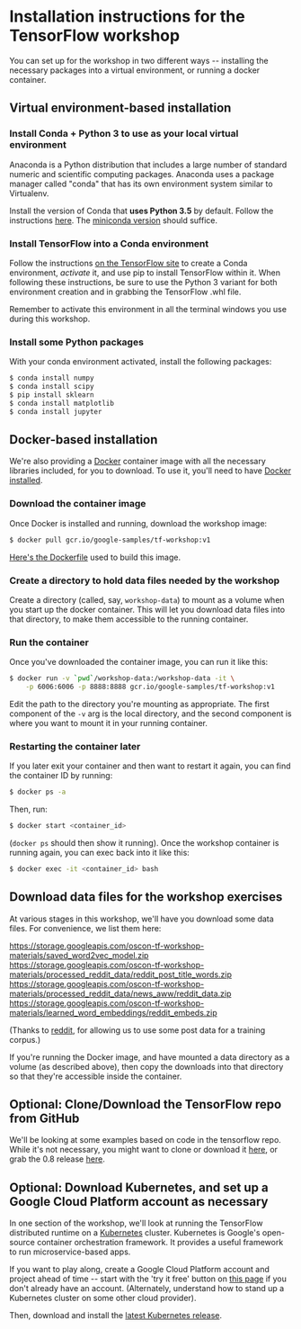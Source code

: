 
# Installation instructions for the TensorFlow workshop

You can set up for the workshop in two different ways -- installing the necessary packages into a virtual environment, or running a docker container.

## Virtual environment-based installation

### Install Conda + Python 3 to use as your local virtual environment

Anaconda is a Python distribution that includes a large number of standard numeric and scientific computing packages. Anaconda uses a package manager called "conda" that has its own environment system similar to Virtualenv.

Install the version of Conda that **uses Python 3.5** by default.  Follow the instructions [here](https://www.continuum.io/downloads).  The [miniconda version](http://conda.pydata.org/miniconda.html) should suffice.

### Install TensorFlow into a Conda environment

Follow the instructions [on the TensorFlow site](https://www.tensorflow.org/versions/r0.8/get_started/os_setup.html#anaconda-environment-installation) to create a Conda environment, *activate* it, and use pip to install TensorFlow within it.  When following these instructions, be sure to use the Python 3 variant for both environment creation and in grabbing the TensorFlow .whl file.

Remember to activate this environment in all the terminal windows you use during this workshop.

### Install some Python packages

With your conda environment activated, install the following packages:

```sh
$ conda install numpy
$ conda install scipy
$ pip install sklearn
$ conda install matplotlib
$ conda install jupyter
```

## Docker-based installation

We're also providing a [Docker](https://www.docker.com/) container image with all the necessary libraries included, for you to download.
To use it, you'll need to have [Docker installed](https://docs.docker.com/engine/installation/).

### Download the container image

Once Docker is installed and running, download the workshop image:

```sh
$ docker pull gcr.io/google-samples/tf-workshop:v1
```

[Here's the Dockerfile](https://github.com/amygdala/tensorflow-workshop/tree/master/workshop_image) used to build this image.

### Create a directory to hold data files needed by the workshop

Create a directory (called, say, `workshop-data`) to mount as a volume when you start up the docker container.  This will let you download data files into that directory, to make them accessible to the running container.

### Run the container

Once you've downloaded the container image, you can run it like this:

```sh
$ docker run -v `pwd`/workshop-data:/workshop-data -it \
    -p 6006:6006 -p 8888:8888 gcr.io/google-samples/tf-workshop:v1
```

Edit the path to the directory you're mounting as appropriate. The first component of the `-v` arg is the local directory, and the second component is where you want to mount it in your running container.

### Restarting the container later

If you later exit your container and then want to restart it again, you can find the container ID by running:

```sh
$ docker ps -a
```

Then, run:

```sh
$ docker start <container_id>
```

(`docker ps` should then show it running). Once the workshop container is running again, you can exec back into it like this:

```sh
$ docker exec -it <container_id> bash
```

## Download data files for the workshop exercises

At various stages in this workshop, we'll have you download some data files. For convenience, we list them here:

https://storage.googleapis.com/oscon-tf-workshop-materials/saved_word2vec_model.zip
https://storage.googleapis.com/oscon-tf-workshop-materials/processed_reddit_data/reddit_post_title_words.zip
https://storage.googleapis.com/oscon-tf-workshop-materials/processed_reddit_data/news_aww/reddit_data.zip
https://storage.googleapis.com/oscon-tf-workshop-materials/learned_word_embeddings/reddit_embeds.zip

(Thanks to [reddit](https://www.reddit.com/), for allowing us to use some post data for a training corpus.)

If you're running the Docker image, and have mounted a data directory as a volume (as described above), then copy the downloads into that directory so that they're accessible inside the container.


## Optional: Clone/Download the TensorFlow repo from GitHub

We'll be looking at some examples based on code in the tensorflow repo. While it's not necessary, you might want to clone or download it [here](https://github.com/tensorflow/tensorflow), or grab the 0.8 release [here](https://github.com/tensorflow/tensorflow/releases).


## Optional: Download Kubernetes, and set up a Google Cloud Platform account as necessary

In one section of the workshop, we'll look at running the TensorFlow distributed runtime on a [Kubernetes](http://kubernetes.io/) cluster.
Kubernetes is Google's open-source container orchestration framework. It provides a useful framework to run microservice-based apps.

If you want to play along, create a Google Cloud Platform account and project ahead of time -- start with the 'try it free' button on [this page](https://cloud.google.com/) if you don't already have an account.
(Alternately, understand how to stand up a Kubernetes cluster on some other cloud provider).

Then, download and install the [latest Kubernetes release](https://github.com/kubernetes/kubernetes/releases).

